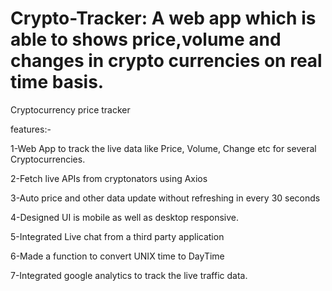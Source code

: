 # Crypto-Tracker: A web app which is able to shows price,volume and changes in crypto currencies on real time basis. 

Cryptocurrency price tracker

 features:-

1-Web App to track the live data like Price, Volume, Change etc for several Cryptocurrencies.

2-Fetch live APIs from cryptonators using Axios

3-Auto price and other data update without refreshing in every 30 seconds

4-Designed UI is mobile as well as desktop responsive.

5-Integrated Live chat from a third party application

6-Made a function to convert UNIX time to DayTime

7-Integrated google analytics to track the live traffic data.
